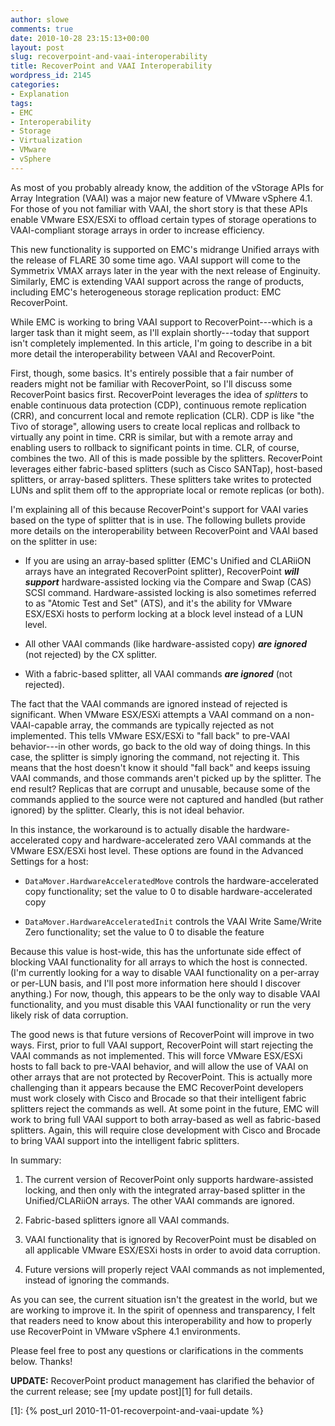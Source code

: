 ```yaml
---
author: slowe
comments: true
date: 2010-10-28 23:15:13+00:00
layout: post
slug: recoverpoint-and-vaai-interoperability
title: RecoverPoint and VAAI Interoperability
wordpress_id: 2145
categories:
- Explanation
tags:
- EMC
- Interoperability
- Storage
- Virtualization
- VMware
- vSphere
---
```


As most of you probably already know, the addition of the vStorage APIs for Array Integration (VAAI) was a major new feature of VMware vSphere 4.1. For those of you not familiar with VAAI, the short story is that these APIs enable VMware ESX/ESXi to offload certain types of storage operations to VAAI-compliant storage arrays in order to increase efficiency.

This new functionality is supported on EMC's midrange Unified arrays with the release of FLARE 30 some time ago. VAAI support will come to the Symmetrix VMAX arrays later in the year with the next release of Enginuity. Similarly, EMC is extending VAAI support across the range of products, including EMC's heterogeneous storage replication product: EMC RecoverPoint.

While EMC is working to bring VAAI support to RecoverPoint---which is a larger task than it might seem, as I'll explain shortly---today that support isn't completely implemented. In this article, I'm going to describe in a bit more detail the interoperability between VAAI and RecoverPoint.

First, though, some basics. It's entirely possible that a fair number of readers might not be familiar with RecoverPoint, so I'll discuss some RecoverPoint basics first. RecoverPoint leverages the idea of _splitters_ to enable continuous data protection (CDP), continuous remote replication (CRR), and concurrent local and remote replication (CLR). CDP is like "the Tivo of storage", allowing users to create local replicas and rollback to virtually any point in time. CRR is similar, but with a remote array and enabling users to rollback to significant points in time. CLR, of course, combines the two. All of this is made possible by the splitters. RecoverPoint leverages either fabric-based splitters (such as Cisco SANTap), host-based splitters, or array-based splitters. These splitters take writes to protected LUNs and split them off to the appropriate local or remote replicas (or both).

I'm explaining all of this because RecoverPoint's support for VAAI varies based on the type of splitter that is in use. The following bullets provide more details on the interoperability between RecoverPoint and VAAI based on the splitter in use:

* If you are using an array-based splitter (EMC's Unified and CLARiiON arrays have an integrated RecoverPoint splitter), RecoverPoint **_will support_** hardware-assisted locking via the Compare and Swap (CAS) SCSI command. Hardware-assisted locking is also sometimes referred to as "Atomic Test and Set" (ATS), and it's the ability for VMware ESX/ESXi hosts to perform locking at a block level instead of a LUN level.

* All other VAAI commands (like hardware-assisted copy) **_are ignored_** (not rejected) by the CX splitter.

* With a fabric-based splitter, all VAAI commands **_are ignored_** (not rejected).

The fact that the VAAI commands are ignored instead of rejected is significant. When VMware ESX/ESXi attempts a VAAI command on a non-VAAI-capable array, the commands are typically rejected as not implemented. This tells VMware ESX/ESXi to "fall back" to pre-VAAI behavior---in other words, go back to the old way of doing things. In this case, the splitter is simply ignoring the command, not rejecting it. This means that the host doesn't know it should "fall back" and keeps issuing VAAI commands, and those commands aren't picked up by the splitter. The end result? Replicas that are corrupt and unusable, because some of the commands applied to the source were not captured and handled (but rather ignored) by the splitter. Clearly, this is not ideal behavior.

In this instance, the workaround is to actually disable the hardware-accelerated copy and hardware-accelerated zero VAAI commands at the VMware ESX/ESXi host level. These options are found in the Advanced Settings for a host:

* `DataMover.HardwareAcceleratedMove` controls the hardware-accelerated copy functionality; set the value to 0 to disable hardware-accelerated copy

* `DataMover.HardwareAcceleratedInit` controls the VAAI Write Same/Write Zero functionality; set the value to 0 to disable the feature

Because this value is host-wide, this has the unfortunate side effect of blocking VAAI functionality for all arrays to which the host is connected. (I'm currently looking for a way to disable VAAI functionality on a per-array or per-LUN basis, and I'll post more information here should I discover anything.) For now, though, this appears to be the only way to disable VAAI functionality, and you must disable this VAAI functionality or run the very likely risk of data corruption.

The good news is that future versions of RecoverPoint will improve in two ways. First, prior to full VAAI support, RecoverPoint will start rejecting the VAAI commands as not implemented. This will force VMware ESX/ESXi hosts to fall back to pre-VAAI behavior, and will allow the use of VAAI on other arrays that are not protected by RecoverPoint. This is actually more challenging than it appears because the EMC RecoverPoint developers must work closely with Cisco and Brocade so that their intelligent fabric splitters reject the commands as well. At some point in the future, EMC will work to bring full VAAI support to both array-based as well as fabric-based splitters. Again, this will require close development with Cisco and Brocade to bring VAAI support into the intelligent fabric splitters.

In summary:

1. The current version of RecoverPoint only supports hardware-assisted locking, and then only with the integrated array-based splitter in the Unified/CLARiiON arrays. The other VAAI commands are ignored.

2. Fabric-based splitters ignore all VAAI commands.

3. VAAI functionality that is ignored by RecoverPoint must be disabled on all applicable VMware ESX/ESXi hosts in order to avoid data corruption.

4. Future versions will properly reject VAAI commands as not implemented, instead of ignoring the commands.

As you can see, the current situation isn't the greatest in the world, but we are working to improve it. In the spirit of openness and transparency, I felt that readers need to know about this interoperability and how to properly use RecoverPoint in VMware vSphere 4.1 environments.

Please feel free to post any questions or clarifications in the comments below. Thanks!

**UPDATE:** RecoverPoint product management has clarified the behavior of the current release; see [my update post][1] for full details.

[1]: {% post_url 2010-11-01-recoverpoint-and-vaai-update %}
